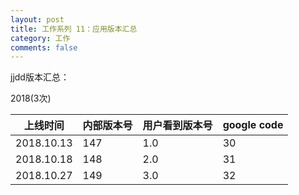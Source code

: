 ```yaml
---
layout: post
title: 工作系列 11：应用版本汇总
category: 工作
comments: false
---
```


jjdd版本汇总：

2018(3次)

上线时间       | 内部版本号   | 用户看到版本号| google code
-----         | -----      | -----       | -----
2018.10.13    | 147        |     1.0     | 30
2018.10.18    | 148        |     2.0     | 31
2018.10.27    | 149        |     3.0     | 32



 
 